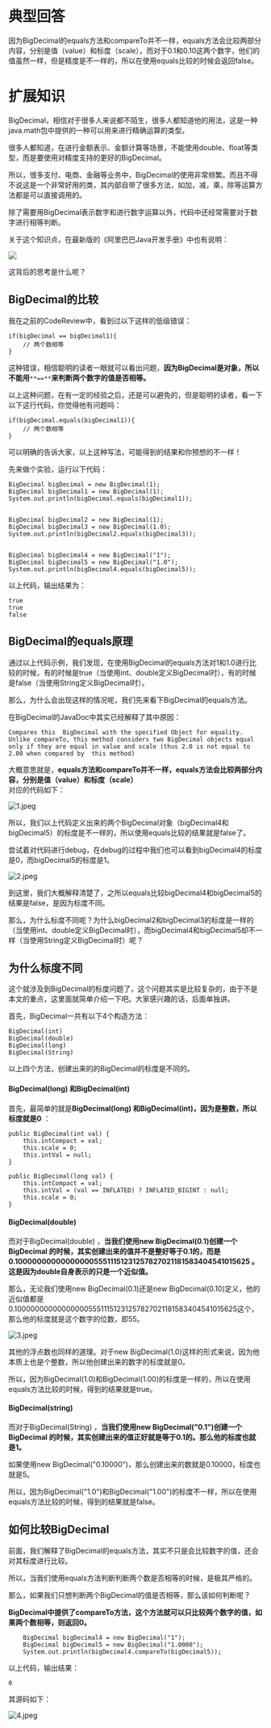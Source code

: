 # 典型回答

因为BigDecimal的equals方法和compareTo并不一样，equals方法会比较两部分内容，分别是值（value）和标度（scale），而对于0.1和0.10这两个数字，他们的值虽然一样，但是精度是不一样的，所以在使用equals比较的时候会返回false。

# 扩展知识
BigDecimal，相信对于很多人来说都不陌生，很多人都知道他的用法，这是一种java.math包中提供的一种可以用来进行精确运算的类型。

很多人都知道，在进行金额表示、金额计算等场景，不能使用double、float等类型，而是要使用对精度支持的更好的BigDecimal。

所以，很多支付、电商、金融等业务中，BigDecimal的使用非常频繁。而且不得不说这是一个非常好用的类，其内部自带了很多方法，如加，减，乘，除等运算方法都是可以直接调用的。

除了需要用BigDecimal表示数字和进行数字运算以外，代码中还经常需要对于数字进行相等判断。

关于这个知识点，在最新版的《阿里巴巴Java开发手册》中也有说明：

![](https://cdn.nlark.com/yuque/0/2022/jpeg/5378072/1668831646724-c382b461-bccd-4e54-95a8-ee08dde38a22.jpeg#averageHue=%23f0eee4&clientId=uff69d979-e007-4&id=tbuz9&originHeight=147&originWidth=1600&originalType=binary&ratio=1&rotation=0&showTitle=false&status=done&style=none&taskId=uc5d6a2d3-8ecc-40e6-896b-9dfc1ffa646&title=)

这背后的思考是什么呢？
## BigDecimal的比较

我在之前的CodeReview中，看到过以下这样的低级错误：

```
if(bigDecimal == bigDecimal1){
    // 两个数相等
}
```

这种错误，相信聪明的读者一眼就可以看出问题，**因为BigDecimal是对象，所以不能用**`**==**`**来判断两个数字的值是否相等。**

以上这种问题，在有一定的经验之后，还是可以避免的，但是聪明的读者，看一下以下这行代码，你觉得他有问题吗：

```
if(bigDecimal.equals(bigDecimal1)){
    // 两个数相等
}
```

可以明确的告诉大家，以上这种写法，可能得到的结果和你预想的不一样！

先来做个实验，运行以下代码：

```
BigDecimal bigDecimal = new BigDecimal(1);
BigDecimal bigDecimal1 = new BigDecimal(1);
System.out.println(bigDecimal.equals(bigDecimal1));


BigDecimal bigDecimal2 = new BigDecimal(1);
BigDecimal bigDecimal3 = new BigDecimal(1.0);
System.out.println(bigDecimal2.equals(bigDecimal3));


BigDecimal bigDecimal4 = new BigDecimal("1");
BigDecimal bigDecimal5 = new BigDecimal("1.0");
System.out.println(bigDecimal4.equals(bigDecimal5));
```

以上代码，输出结果为：

```
true
true
false
```

## BigDecimal的equals原理

通过以上代码示例，我们发现，在使用BigDecimal的equals方法对1和1.0进行比较的时候，有的时候是true（当使用int、double定义BigDecimal时），有的时候是false（当使用String定义BigDecimal时）。

那么，为什么会出现这样的情况呢，我们先来看下BigDecimal的equals方法。

在BigDecimal的JavaDoc中其实已经解释了其中原因：

```
Compares this  BigDecimal with the specified Object for equality.  Unlike compareTo, this method considers two BigDecimal objects equal only if they are equal in value and scale (thus 2.0 is not equal to 2.00 when compared by  this method)
```

大概意思就是，**equals方法和compareTo并不一样，equals方法会比较两部分内容，分别是值（value）和标度（scale）**<br />对应的代码如下：

![1.jpeg](https://cdn.nlark.com/yuque/0/2023/jpeg/5378072/1695125002306-807827b1-f205-422d-988d-515d21d19208.jpeg#averageHue=%23282c2d&clientId=ub91ef56d-a885-4&from=ui&id=uef93d027&originHeight=335&originWidth=539&originalType=binary&ratio=2&rotation=0&showTitle=false&size=77943&status=done&style=none&taskId=u86fe45f9-5887-48b1-841c-60c1ebe8866&title=)

所以，我们以上代码定义出来的两个BigDecimal对象（bigDecimal4和bigDecimal5）的标度是不一样的，所以使用equals比较的结果就是false了。

尝试着对代码进行debug，在debug的过程中我们也可以看到bigDecimal4的标度是0，而bigDecimal5的标度是1。

![2.jpeg](https://cdn.nlark.com/yuque/0/2023/jpeg/5378072/1695124997490-9243505e-184c-49d7-99cb-5ac609e4a38c.jpeg#averageHue=%2329313c&clientId=ub91ef56d-a885-4&from=ui&id=u3c91a1ff&originHeight=597&originWidth=860&originalType=binary&ratio=2&rotation=0&showTitle=false&size=144183&status=done&style=none&taskId=u93e7d193-cf16-4db1-94f6-63178d665bf&title=)

到这里，我们大概解释清楚了，之所以equals比较bigDecimal4和bigDecimal5的结果是false，是因为标度不同。

那么，为什么标度不同呢？为什么bigDecimal2和bigDecimal3的标度是一样的（当使用int、double定义BigDecimal时），而bigDecimal4和bigDecimal5却不一样（当使用String定义BigDecimal时）呢？

## 为什么标度不同

这个就涉及到BigDecimal的标度问题了，这个问题其实是比较复杂的，由于不是本文的重点，这里面就简单介绍一下吧。大家感兴趣的话，后面单独讲。

首先，BigDecimal一共有以下4个构造方法：

```
BigDecimal(int)
BigDecimal(double) 
BigDecimal(long) 
BigDecimal(String)
```

以上四个方法，创建出来的的BigDecimal的标度是不同的。

#### BigDecimal(long) 和BigDecimal(int)

首先，最简单的就是**BigDecimal(long) 和BigDecimal(int)，因为是整数，所以标度就是0** ：

```
public BigDecimal(int val) {
    this.intCompact = val;
    this.scale = 0;
    this.intVal = null;
}

public BigDecimal(long val) {
    this.intCompact = val;
    this.intVal = (val == INFLATED) ? INFLATED_BIGINT : null;
    this.scale = 0;
}
```

#### BigDecimal(double)

而对于BigDecimal(double) ，**当我们使用new BigDecimal(0.1)创建一个BigDecimal 的时候，其实创建出来的值并不是整好等于0.1的，而是0.1000000000000000055511151231257827021181583404541015625 。这是因为double自身表示的只是一个近似值。**

那么，无论我们使用new BigDecimal(0.1)还是new BigDecimal(0.10)定义，他的近似值都是0.1000000000000000055511151231257827021181583404541015625这个，那么他的标度就是这个数字的位数，即55。

![3.jpeg](https://cdn.nlark.com/yuque/0/2023/jpeg/5378072/1695124991568-c8792b40-c95e-4f7c-a1be-7182e743c4f0.jpeg#averageHue=%232c353b&clientId=ub91ef56d-a885-4&from=ui&id=ucac03511&originHeight=561&originWidth=1509&originalType=binary&ratio=2&rotation=0&showTitle=false&size=233862&status=done&style=none&taskId=u6fbfce1c-d8da-4660-909a-47aacf073a6&title=)

其他的浮点数也同样的道理。对于new BigDecimal(1.0)这样的形式来说，因为他本质上也是个整数，所以他创建出来的数字的标度就是0。

所以，因为BigDecimal(1.0)和BigDecimal(1.00)的标度是一样的，所以在使用equals方法比较的时候，得到的结果就是true。

#### BigDecimal(string)

而对于BigDecimal(String) ，**当我们使用new BigDecimal("0.1")创建一个BigDecimal 的时候，其实创建出来的值正好就是等于0.1的。那么他的标度也就是1。**

如果使用new BigDecimal("0.10000")，那么创建出来的数就是0.10000，标度也就是5。

所以，因为BigDecimal("1.0")和BigDecimal("1.00")的标度不一样，所以在使用equals方法比较的时候，得到的结果就是false。

## 如何比较BigDecimal

前面，我们解释了BigDecimal的equals方法，其实不只是会比较数字的值，还会对其标度进行比较。

所以，当我们使用equals方法判断判断两个数是否相等的时候，是极其严格的。

那么，如果我们只想判断两个BigDecimal的值是否相等，那么该如何判断呢？

**BigDecimal中提供了compareTo方法，这个方法就可以只比较两个数字的值，如果两个数相等，则返回0。**

```
    BigDecimal bigDecimal4 = new BigDecimal("1");
    BigDecimal bigDecimal5 = new BigDecimal("1.0000");
    System.out.println(bigDecimal4.compareTo(bigDecimal5));
```

以上代码，输出结果：

```
0
```

其源码如下：

![4.jpeg](https://cdn.nlark.com/yuque/0/2023/jpeg/5378072/1695124985446-358e1085-59f5-44a5-bf14-944d5facc085.jpeg#averageHue=%23222825&clientId=ub91ef56d-a885-4&from=ui&id=u9ba726ec&originHeight=619&originWidth=692&originalType=binary&ratio=2&rotation=0&showTitle=false&size=179840&status=done&style=none&taskId=udb2a5a63-e786-43ee-aefb-82a13adcf19&title=)
